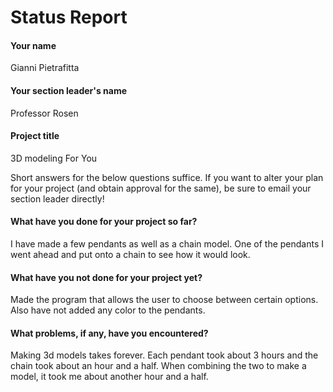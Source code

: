 # Status Report

#### Your name

Gianni Pietrafitta

#### Your section leader's name

Professor Rosen

#### Project title

3D modeling For You

Short answers for the below questions suffice. If you want to alter your plan for your project (and obtain approval for the same), be sure to email your section leader directly!

#### What have you done for your project so far?

I have made a few pendants as well as a chain model. One of the pendants I went ahead and put onto a chain to see how it would look.

#### What have you not done for your project yet?

Made the program that allows the user to choose between certain options. Also have not added any color to the pendants.

#### What problems, if any, have you encountered?

Making 3d models takes forever. Each pendant took about 3 hours and the chain took about an hour and a half. When combining the two to make a model, it took me about another hour and a half. 
